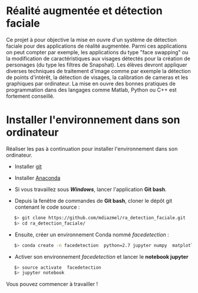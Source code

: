 Réalité augmentée et détection faciale
=========================================

Ce projet à pour objective la mise en ouvre d'un système de détection faciale 
pour des applications de réalité augmentée. Parmi ces applications on peut 
compter par exemple, les applications du type "face swapping" ou la modification
de caractéristiques aux visages détectés pour la création de personages (du type
les filtres de Snapshat). Les élèves devront appliquer diverses techniques de 
traitement d'image comme par exemple la détection de points d'intérêt, la 
détection de visages, la calibration de cameras et les graphiques par ordinateur.
La mise en ouvre des bonnes pratiques de programmation dans des langages comme 
Matlab, Python ou C++ est fortement conseillé.

# Installer l'environnement dans son ordinateur
  
Réaliser les pas à continuation pour installer l'environnement dans son ordinateur.

  * Installer [git](https://git-scm.com/download/) 
   
  * Installer [Anaconda](https://www.anaconda.com/download/)

  * Si vous travaillez sous ***Windows***, lancer l'application **Git bash**.

  * Depuis la fenêtre de commandes de **Git bash**, cloner le dépôt git contenant le code source :
   
   ```bash
      $> git clone https://github.com/mdiazmel/ra_detection_faciale.git
      $> cd ra_detection_faciale/
   ```

  * Ensuite, créer un environnement Conda nommé *facedetection* :
   
   ```bash
      $> conda create -n facedetection  python=2.7 jupyter numpy  matplotlib opencv
   ```

  * Activer son environnement *facedetection* et lancer le **notebook jupyter**

   ```bash
      $> source activate  facedetection
      $> jupyter notebook
   ```

Vous pouvez commencer à travailler !




